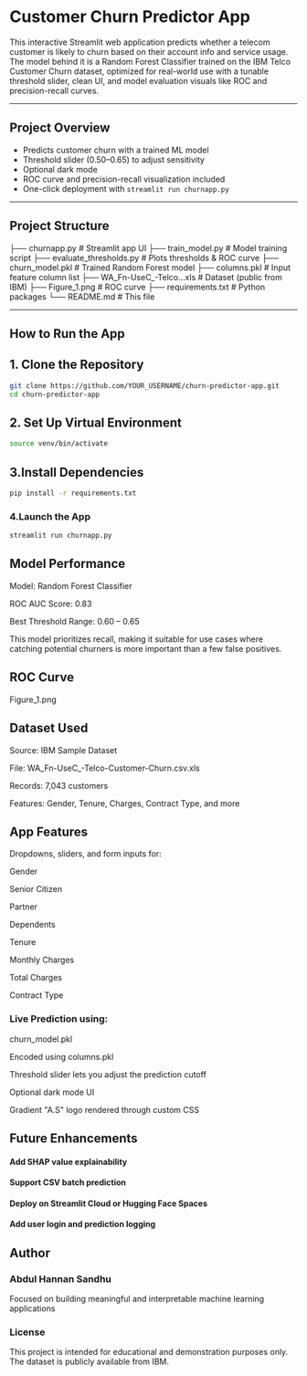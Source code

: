 # Customer Churn Predictor App

This interactive Streamlit web application predicts whether a telecom customer is likely to churn based on their account info and service usage. The model behind it is a Random Forest Classifier trained on the IBM Telco Customer Churn dataset, optimized for real-world use with a tunable threshold slider, clean UI, and model evaluation visuals like ROC and precision-recall curves.

---

## Project Overview

- Predicts customer churn with a trained ML model
- Threshold slider (0.50–0.65) to adjust sensitivity
- Optional dark mode
- ROC curve and precision-recall visualization included
- One-click deployment with `streamlit run churnapp.py`

---

## Project Structure

├── churnapp.py # Streamlit app UI
├── train_model.py # Model training script
├── evaluate_thresholds.py # Plots thresholds & ROC curve
├── churn_model.pkl # Trained Random Forest model
├── columns.pkl # Input feature column list
├── WA_Fn-UseC_-Telco...xls # Dataset (public from IBM)
├── Figure_1.png # ROC curve
├── requirements.txt # Python packages
└── README.md # This file


---

## How to Run the App

## 1. Clone the Repository
```bash
git clone https://github.com/YOUR_USERNAME/churn-predictor-app.git
cd churn-predictor-app
```
## 2. Set Up Virtual Environment
```bash python3 -m venv venv
source venv/bin/activate
```
## 3.Install Dependencies
```bash
pip install -r requirements.txt
```
### 4.Launch the App
```bash
streamlit run churnapp.py
```
## Model Performance

Model: Random Forest Classifier

ROC AUC Score: 0.83

Best Threshold Range: 0.60 – 0.65

This model prioritizes recall, making it suitable for use cases where catching potential churners is more important than a few false positives.

## ROC Curve
 Figure_1.png

## Dataset Used

Source: IBM Sample Dataset 

File: WA_Fn-UseC_-Telco-Customer-Churn.csv.xls

Records: 7,043 customers

Features: Gender, Tenure, Charges, Contract Type, and more

## App Features

Dropdowns, sliders, and form inputs for:

Gender

Senior Citizen

Partner


Dependents

Tenure

Monthly Charges

Total Charges

Contract Type

### Live Prediction using:
churn_model.pkl

Encoded using columns.pkl

Threshold slider lets you adjust the prediction cutoff

Optional dark mode UI

Gradient "A.S" logo rendered through custom CSS

## Future Enhancements

#### Add SHAP value explainability
#### Support CSV batch prediction
#### Deploy on Streamlit Cloud or Hugging Face Spaces
#### Add user login and prediction logging

## Author

### Abdul Hannan Sandhu
Focused on building meaningful and interpretable machine learning applications

### License

This project is intended for educational and demonstration purposes only.
The dataset is publicly available from IBM.